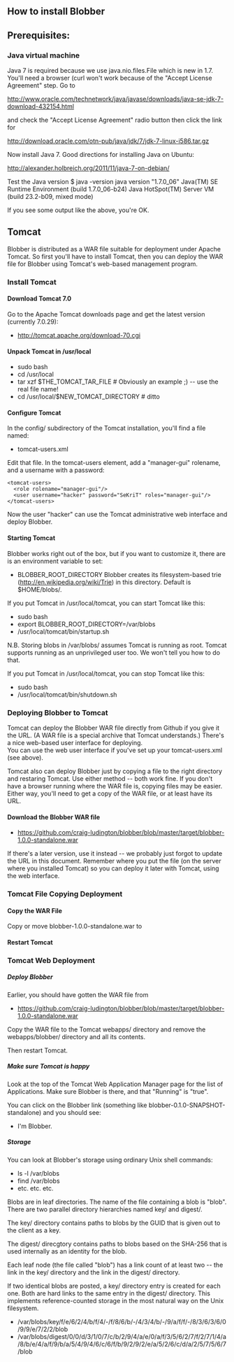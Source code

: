 	
## How to install Blobber

## Prerequisites:

### Java virtual machine

Java 7 is required because we use java.nio.files.File which is new in 1.7.
You'll need a browser (curl won't work because of the "Accept License Agreement" step.
Go to 

  http://www.oracle.com/technetwork/java/javase/downloads/java-se-jdk-7-download-432154.html

and check the "Accept License Agreement" radio button then click the link for 

  http://download.oracle.com/otn-pub/java/jdk/7/jdk-7-linux-i586.tar.gz

Now install Java 7. Good directions for installing Java on Ubuntu:

  http://alexander.holbreich.org/2011/11/java-7-on-debian/

Test the Java version
  $ java -version
  java version "1.7.0_06"
  Java(TM) SE Runtime Environment (build 1.7.0_06-b24)
  Java HotSpot(TM) Server VM (build 23.2-b09, mixed mode)

If you see some output like the above, you're OK.

## Tomcat

Blobber is distributed as a WAR file suitable for deployment under Apache Tomcat.
So first you'll have to install Tomcat, then you can deploy the WAR file for Blobber
using Tomcat's web-based management program.

### Install Tomcat

#### Download Tomcat 7.0 
Go to the Apache Tomcat downloads page and get the latest version (currently 7.0.29):

* http://tomcat.apache.org/download-70.cgi

#### Unpack Tomcat in /usr/local
* sudo bash
* cd /usr/local
* tar xzf $THE_TOMCAT_TAR_FILE         # Obviously an example ;)  -- use the real file name!
* cd /usr/local/$NEW_TOMCAT_DIRECTORY  # ditto

#### Configure Tomcat
In the config/ subdirectory of the Tomcat installation, you'll find a file named:
* tomcat-users.xml

Edit that file.  In the tomcat-users element, add a "manager-gui" rolename, and a username with a password:

    <tomcat-users>
      <role rolename="manager-gui"/>
      <user username="hacker" password="SeKriT" roles="manager-gui"/>
    </tomcat-users>

Now the user "hacker" can use the Tomcat administrative web interface and deploy Blobber.

#### Starting Tomcat
Blobber works right out of the box, but if you want to customize it, there are is an
environment variable to set:

* BLOBBER_ROOT_DIRECTORY
Blobber creates its filesystem-based trie (http://en.wikipedia.org/wiki/Trie) in this directory.
Default is $HOME/blobs/.

If you put Tomcat in /usr/local/tomcat, you can start Tomcat like this:
* sudo bash
* export BLOBBER_ROOT_DIRECTORY=/var/blobs 
* /usr/local/tomcat/bin/startup.sh

N.B. Storing blobs in /var/blobs/ assumes Tomcat is running as root.
Tomcat supports running as an unprivileged user too.  We won't tell you
how to do that.

If you put Tomcat in /usr/local/tomcat, you can stop Tomcat like this:
* sudo bash
* /usr/local/tomcat/bin/shutdown.sh

### Deploying Blobber to Tomcat

Tomcat can deploy the Blobber WAR file directly from Github if you give it the URL.
(A WAR file is a special archive that Tomcat understands.)
There's a nice web-based user interface for deploying.  
You can use the web user interface if you've set up your tomcat-users.xml (see above).

Tomcat also can deploy Blobber just by copying a file to the right directory and restaring Tomcat.
Use either method -- both work fine.  If you don't have a browser running where the WAR file is,
copying files may be easier.  Either way, you'll need to get a copy of the WAR file, or at least 
have its URL.

#### Download the Blobber WAR file

* https://github.com/craig-ludington/blobber/blob/master/target/blobber-1.0.0-standalone.war

If there's a later version, use it instead -- we probably just forgot to update the URL in this document.
Remember where you put the file (on the server where you installed Tomcat)
so you can deploy it later with Tomcat, using the web interface.

### Tomcat File Copying Deployment
#### Copy the WAR File
Copy or move blobber-1.0.0-standalone.war to 
#### Restart Tomcat


### Tomcat Web Deployment

##### Deploy Blobber

Earlier, you should have gotten the WAR file from
* https://github.com/craig-ludington/blobber/blob/master/target/blobber-1.0.0-standalone.war

Copy the WAR file to the Tomcat webapps/ directory and remove the webapps/blobber/ directory and all its contents.

Then restart Tomcat.

##### Make sure Tomcat is happy
Look at the top of the Tomcat Web Application Manager page for the list of Applications.
Make sure Blobber is there, and that "Running" is "true".

You can click on the Blobber link (something like blobber-0.1.0-SNAPSHOT-standalone) and
you should see:

* I'm Blobber.

##### Storage
You can look at Blobber's storage using ordinary Unix shell commands:

* ls -l /var/blobs
* find /var/blobs
* etc. etc. etc.

Blobs are in leaf directories.
The name of the file containing a blob is "blob".
There are two parallel directory hierarchies named key/ and digest/.

The key/ directory contains paths to blobs by the GUID that is given out to the client as a key.

The digest/ direcgtory contains paths to blobs based on the SHA-256 that is used internally as an identity for the blob.

Each leaf node (the file called "blob") has a link count of at least two -- the link in the key/ directory and the link in the digest/ directory.

If two identical blobs are posted, a key/ directory entry is created for each one.
Both are hard links to the same entry in the digest/ directory.
This implements reference-counted storage in the most natural way on the Unix filesystem.

* /var/blobs/key/f/e/6/2/4/b/f/4/-/f/8/6/b/-/4/3/4/b/-/9/a/f/f/-/8/3/6/3/6/0/9/9/e/7/2/2/blob
* /var/blobs/digest/0/0/d/3/1/0/7/c/b/2/9/4/a/e/0/a/f/3/5/6/2/7/f/2/7/1/4/a/8/b/e/4/a/f/9/b/a/5/4/9/4/6/c/6/f/b/9/2/9/2/e/a/5/2/6/c/d/a/2/5/7/5/6/7/blob


